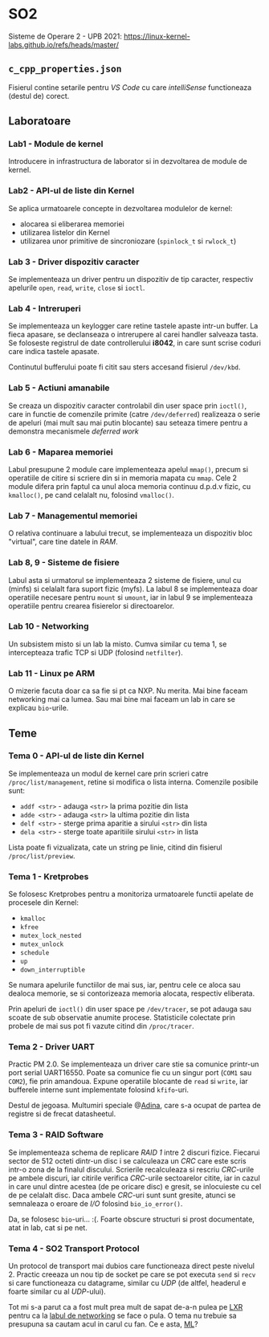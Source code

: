 # SO2
Sisteme de Operare 2 - UPB 2021:
https://linux-kernel-labs.github.io/refs/heads/master/



## `c_cpp_properties.json`
Fisierul contine setarile pentru *VS Code* cu care *intelliSense* functioneaza
(destul de) corect.



## Laboratoare
### Lab1 - Module de kernel
Introducere in infrastructura de laborator si in dezvoltarea de module de
kernel.


### Lab2 - API-ul de liste din Kernel
Se aplica urmatoarele concepte in dezvoltarea modulelor de kernel:
- alocarea si eliberarea memoriei
- utilizarea listelor din Kernel
- utilizarea unor primitive de sincroniozare (`spinlock_t` si `rwlock_t`)


### Lab 3 - Driver dispozitiv caracter
Se implementeaza un driver pentru un dispozitiv de tip caracter,
respectiv apelurile `open`, `read`, `write`, `close` si `ioctl`.


### Lab 4 - Intreruperi
Se implementeaza un keylogger care retine tastele apaste intr-un buffer. La
fieca apasare, se declanseaza o intrerupere al carei handler salveaza tasta. Se
foloseste registrul de date controllerului **i8042**, in care sunt scrise coduri
care indica tastele apasate.

Continutul bufferului poate fi citit sau sters accesand fisierul `/dev/kbd`.


### Lab 5 - Actiuni amanabile
Se creaza un dispozitiv caracter controlabil din user space prin `ioctl()`, care
in functie de comenzile primite (catre `/dev/deferred`) realizeaza o serie de
apeluri (mai mult sau mai putin blocante) sau seteaza timere pentru a demonstra
mecanismele *deferred work*


### Lab 6 - Maparea memoriei
Labul presupune 2 module care implementeaza apelul `mmap()`, precum si
operatiile de citire si scriere din si in memoria mapata cu `mmap`. Cele 2
module difera prin faptul ca unul aloca memoria continuu d.p.d.v fizic, cu
`kmalloc()`, pe cand celalalt nu, folosind `vmalloc()`.


### Lab 7 - Managementul memoriei
O relativa continuare a labului trecut, se implementeaza un dispozitiv bloc
"virtual", care tine datele in *RAM*.


### Lab 8, 9 - Sisteme de fisiere
Labul asta si urmatorul se implementeaza 2 sisteme de fisiere, unul cu (minfs)
si celalalt fara suport fizic (myfs). La labul 8 se implementeaza doar
operatiile necesare pentru `mount` si `umount`, iar in labul 9 se implementeaza
operatiile pentru crearea fisierelor si directoarelor.


### Lab 10 - Networking
Un subsistem misto si un lab la misto. Cumva similar cu tema 1, se intercepteaza
trafic TCP si UDP (folosind `netfilter`).


### Lab 11 - Linux pe ARM
O mizerie facuta doar ca sa fie si pt ca NXP. Nu merita. Mai bine faceam
networking mai ca lumea. Sau mai bine mai faceam un lab in care se explicau
`bio`-urile.



## Teme
### Tema 0 - API-ul de liste din Kernel
Se implementeaza un modul de kernel care prin scrieri catre
`/proc/list/management`, retine si modifica o lista interna. Comenzile posibile
sunt:
- `addf <str>` - adauga `<str>` la prima pozitie din lista
- `adde <str>` - adauga `<str>` la ultima pozitie din lista
- `delf <str>` - sterge prima aparitie a sirului `<str>` din lista
- `dela <str>` - sterge toate aparitiile sirului `<str>` in lista

Lista poate fi vizualizata, cate un string pe linie, citind din fisierul
`/proc/list/preview`.


### Tema 1 - Kretprobes
Se folosesc Kretprobes pentru a monitoriza urmatoarele functii apelate de
procesele din Kernel:
- `kmalloc`
- `kfree`
- `mutex_lock_nested`
- `mutex_unlock`
- `schedule`
- `up`
- `down_interruptible`

Se numara apelurile functiilor de mai sus, iar, pentru cele ce aloca sau
dealoca memorie, se si contorizeaza memoria alocata, respectiv eliberata.

Prin apeluri de `ioctl()` din user space pe `/dev/tracer`, se pot adauga sau
scoate de sub observatie anumite procese. Statisticile colectate prin probele
de mai sus pot fi vazute citind din `/proc/tracer`.


### Tema 2 - Driver UART
Practic PM 2.0. Se implementeaza un driver care stie sa comunice printr-un
port serial UART16550. Poate sa comunice fie cu un singur port (`COM1` sau
`COM2`), fie prin amandoua. Expune operatiile blocante de `read` si `write`,
iar bufferele interne sunt implementate folosind `kfifo`-uri.

Destul de jegoasa. Multumiri speciale @[Adina](https://github.com/adinasm), care
s-a ocupat de partea de registre si de frecat datasheetul.


### Tema 3 - RAID Software
Se implementeaza schema de replicare *RAID 1* intre 2 discuri fizice. Fiecarui
sector de 512 octeti dintr-un disc i se calculeaza un *CRC* care este scris
intr-o zona de la finalul discului. Scrierile recalculeaza si rescriu
*CRC*-urile pe ambele discuri, iar citirile verifica *CRC*-urile sectoarelor
citite, iar in cazul in care unul dintre acestea (de pe oricare disc) e gresit,
se inlocuieste cu cel de pe celalalt disc. Daca ambele *CRC*-uri sunt sunt
gresite, atunci se semnaleaza o eroare de *I/O* folosind `bio_io_error()`.

Da, se folosesc `bio`-uri... :(. Foarte obscure structuri si prost documentate,
atat in lab, cat si pe net.


### Tema 4 - SO2 Transport Protocol
Un protocol de transport mai dubios care functioneaza direct peste nivelul 2.
Practic creeaza un nou tip de socket pe care se pot executa `send` si `recv` si
care functioneaza cu datagrame, similar cu *UDP* (de altfel, headerul e foarte
similar cu al *UDP*-ului).

Tot mi s-a parut ca a fost mult prea mult de sapat de-a-n pulea pe
[LXR](https://elixir.bootlin.com/linux/latest/source) pentru ca la
[labul de networking](https://github.com/teodutu/SO2/tree/main/Laboratoare/Lab10)
se face o pula. O tema nu trebuie sa presupuna sa cautam acul in carul cu fan.
Ce e asta, [ML](https://github.com/teodutu/ML)?
